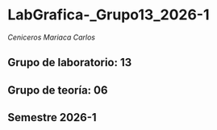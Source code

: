 # LabGrafica-_Grupo13_2026-1
*Ceniceros Mariaca Carlos*
## Grupo de laboratorio: 13
## Grupo de teoría: 06
## Semestre 2026-1
